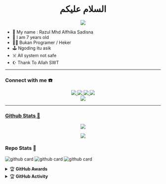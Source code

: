 <h1 align="center">السلام عليكم</h1>
<p align="center">
  <img src="https://github.com/koncit.png" />
</p>

<p align="center">

- 👤 My name : Razul Mhd Alfhika Sadisna 
- 💌 I am 7 years old 
- 👨‍💻 Bukan Programer / Heker
- 🕹️ Ngoding itu asik
- ☠️ All system not safe
- ☪️ Thank To Allah SWT 

</p>

------
### Connect with me ☎️
<p align="center">
  <a href="https://instagram.com/k0nc1t"><img src="https://img.shields.io/badge/Instagram-E4405F?style=for-the-badge&logo=instagram&logoColor=white"/> 
  <a href="https://wa.me/6281261973803"><img src="https://img.shields.io/badge/WhatsApp-25D366?style=for-the-badge&logo=whatsapp&logoColor=white" />
  <a href="https://www.facebook.com/capcinoreo"><img src="https://img.shields.io/badge/Facebook-%234267B2.svg?&style=for-the-badge&logo=facebook&logoColor=white" />
  <a href="https://t.me/alienbelijajan"><img src="https://img.shields.io/badge/Telegram-%230088cc.svg?&style=for-the-badge&logo=telegram&logoColor=white" /> <br>
  <a href="https://github.com/koncit"><img src="https://img.shields.io/badge/-GitHub-black?style=flat-square&logo=github" />
</p>

------

### Github Stats 🚀

<p align="center"><a href="https://github.com/koncit"><img src="https://github-readme-stats.vercel.app/api?username=koncit&show_icons=true&theme=radical"></a></p>
<p align="center"><a href="https://github.com/koncit"><img src="https://github-readme-stats.vercel.app/api/top-langs/?username=koncit&theme=radical&layout=compact"></a></p> 

### Repo Stats 🔭
![github card](https://github-readme-stats.vercel.app/api/pin/?username=koncit&repo=bot&theme=dark)
![github card](https://github-readme-stats.vercel.app/api/pin/?username=koncit&repo=bearbotv3&theme=nightowl)
![github card](https://github-readme-stats.vercel.app/api/pin/?username=koncit&repo=matuku&theme=dark)



<details>
    <summary>&#127942 <b>GitHub Awards</b></summary><br/>

![Github Trophy](https://github-profile-trophy.vercel.app/?username=koncit)

</details>

<details>
    <summary>&#127942 <b>GitHub Activity</b></summary><br/>

![Metrics](https://metrics.lecoq.io/koncit?template=classic&repositories.forks=true&languages=1&languages.colors=github&languages.threshold=0%25&config.timezone=Asia%2FBatam)

</details> 
